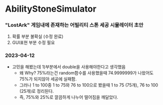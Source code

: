 # AbilityStoneSimulator
### "LostArk" 게임내에 존재하는 어빌리티 스톤 세공 시뮬레이터 초안
1. 확률 부분 불확실  (수정 완료)
2. GUI표현 부분 수정 필요

### 2023-04-12
- 고민을 해봤는데 1)부분에서 double을 사용해야한다고 생각했음 
  - 왜 Why? 75%라는건 random함수를 사용했을때 74.9999999가 나왔어도 75%가 되지않아 세공에 실패함.
  - 그러나 1 to 100중 1 to 75와 76 to 100으로 봤을때 1 to 75 (75개), 76 to 100 (25개)로 정리된다.
  - 즉, 75%와 25%로 깔끔하게 나누어 떨어짐을 깨달았다.
